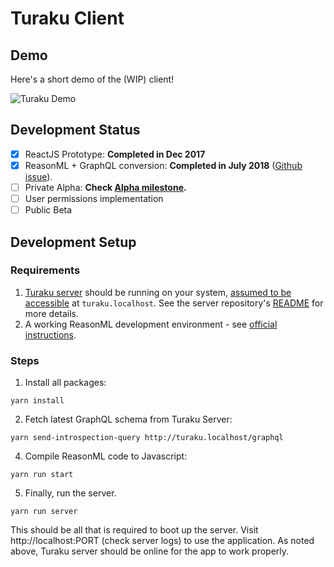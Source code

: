 # Turaku Client

## Demo

Here's a short demo of the (WIP) client!

![Turaku Demo](https://www.turaku.com/uploads/static/turaku_demo_v1.gif)

## Development Status

- [x] ReactJS Prototype: **Completed in Dec 2017**
- [x] ReasonML + GraphQL conversion: **Completed in July 2018** ([Github issue](https://github.com/turakuapp/turaku-client/issues/1)).
- [ ] Private Alpha: **Check [Alpha milestone](https://github.com/turakuapp/turaku-client/milestone/1).**
- [ ] User permissions implementation
- [ ] Public Beta

## Development Setup

### Requirements

1. [Turaku server](https://github.com/turakuapp/turaku-server) should be running on your system, [assumed to be accessible](https://github.com/turakuapp/turaku-client/blob/master/src/utils/Api.re#L3) at `turaku.localhost`. See the server repository's [README](https://github.com/turakuapp/turaku-server/blob/master/README.md) for more details.
2. A working ReasonML development environment - see [official instructions](https://reasonml.github.io/docs/en/installation).

### Steps

1. Install all packages:

```
yarn install
```

2. Fetch latest GraphQL schema from Turaku Server:

```
yarn send-introspection-query http://turaku.localhost/graphql
```

4. Compile ReasonML code to Javascript:

```
yarn run start
```

5. Finally, run the server.

```
yarn run server
```

This should be all that is required to boot up the server. Visit http://localhost:PORT (check server logs) to use the application. As noted above, Turaku server should be online for the app to work properly.
